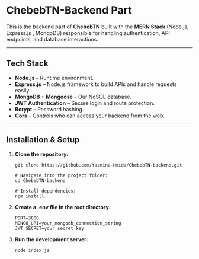 # ChebebTN-Backend Part

This is the backend part of **ChebebTN** built with the **MERN Stack** (Node.js, Express.js , MongoDB) responsible for handling authentication, API endpoints, and database interactions.  

---

## Tech Stack

- **Node.js** – Runtime environment. 
- **Express.js** – Node.js framework to build APIs and handle requests easily.
- **MongoDB + Mongoose** – Our NoSQL database.  
- **JWT Authentication** – Secure login and route protection.  
- **Bcrypt** – Password hashing.
- **Cors** – Controls who can access your backend from the web.

---

## Installation & Setup

1. **Clone the repository:**
   ````
   git clone https://github.com/Yasmine-Hmida/ChebebTN-backend.git

   # Navigate into the project folder:
   cd ChebebTN-backend

   # Install dependencies:
   npm install
   ````
2. **Create a .env file in the root directory:**
   ````
   PORT=3000
   MONGO_URI=your_mongodb_connection_string
   JWT_SECRET=your_secret_key
   ````
4. **Run the development server:**
   ````
   node index.js
   ````
